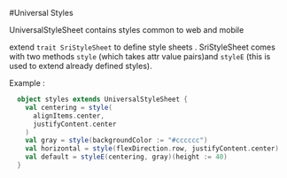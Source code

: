 #Universal Styles

UniversalStyleSheet contains styles common to web and mobile

extend ``trait SriStyleSheet`` to define style sheets . SriStyleSheet comes with two methods ``style`` (which takes attr value pairs)and ``styleE`` (this is used to extend already defined styles).

 Example :

```scala
  object styles extends UniversalStyleSheet {
    val centering = style(
      alignItems.center,
      justifyContent.center
    )
    val gray = style(backgroundColor := "#cccccc")
    val horizontal = style(flexDirection.row, justifyContent.center)
    val default = styleE(centering, gray)(height := 40)
  }

 ```